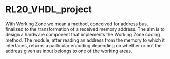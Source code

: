 # RL20_VHDL_project

With Working Zone we mean a method, conceived for address bus, finalized to the transformation of a received memory address. The aim is to design a hardware component that implements the Working Zone coding method. The module, after reading an address from the memory to which it interfaces, returns a particular encoding depending on whether or not the address given as input belongs to one of the working areas.
